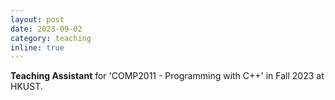 ```yaml
---
layout: post
date: 2023-09-02
category: teaching
inline: true
---
```


**Teaching Assistant** for 'COMP2011 - Programming with C++' in Fall 2023 at HKUST.
